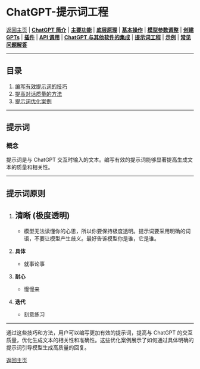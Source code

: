 # ChatGPT-提示词工程

[返回主页](../README.md) | [**ChatGPT 简介**](ChatGPT-Introduction.md) | [**主要功能**](ChatGPT-Key%20Features.md) | [**底层原理**](ChatGPT-Underlying%20Principles.md) | [**基本操作**](ChatGPT-Basic%20Operations.md) | [**模型参数调整**](ChatGPT-Model%20Parameter%20Adjustment.md) | [**创建 GPTs**](ChatGPT-Creating%20GPTs.md) | [**插件**](ChatGPT-Plugins.md) | [**API 调用**](ChatGPT-API%20Calls.md) | [**ChatGPT 与其他软件的集成**](ChatGPT%20+%20Other%20Software.md) | [**提示词工程**](ChatGPT-Prompt%20Engineering.md) | [**示例**](ChatGPT-Examples.md) | [**常见问题解答**](ChatGPT-FAQ%20(Frequently%20Asked%20Questions).md)

---

## 目录
1. [编写有效提示词的技巧](#编写有效提示词的技巧)
2. [提高对话质量的方法](#提高对话质量的方法)
3. [提示词优化案例](#提示词优化案例)

---

## 提示词

### 概念
提示词是与 ChatGPT 交互时输入的文本。编写有效的提示词能够显著提高生成文本的质量和相关性。

---

## 提示词原则

1. **清晰** (极度透明)
   - 
   - 模型无法读懂你的心思，所以你要保持极度透明。提示词要采用明确的词语，不要让模型产生歧义。最好告诉模型你是谁，它是谁。

2. **具体**
   - 就事论事

3. **耐心**
   - 慢慢来

4. **迭代**
   - 刻意练习


---

通过这些技巧和方法，用户可以编写更加有效的提示词，提高与 ChatGPT 的交互质量，优化生成文本的相关性和准确性。这些优化案例展示了如何通过具体明确的提示词引导模型生成高质量的回复。

[返回主页](../README.md)

